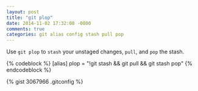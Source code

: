 ```yaml
---
layout: post
title: "git plop"
date: 2014-11-02 17:32:08 -0800
comments: true
categories: git alias config stash pull pop
---
```


Use `git plop` to `stash` your unstaged changes, `pull`, and `pop` the stash.

{% codeblock %}
[alias]
  plop = "!git stash && git pull && git stash pop"
{% endcodeblock %}

<!-- more -->

{% gist 3067966 .gitconfig %}
